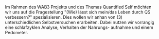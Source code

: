 Im Rahmen des WAB3 Projekts und des Themas Quantified Self möchten wir uns
auf die Fragestellung "(Wie) lässt sich mein/das Leben durch QS verbessern?"
spezialisieren.
Dies wollen wir anhan von (3) unterschiedlichen Selbstversuchen erarbeiten.
Dabei nutzen wir vorrangig eine schlafzyklen Analyse, Verhalten der Nahrungs-
aufnahme und einem Pedometer.

